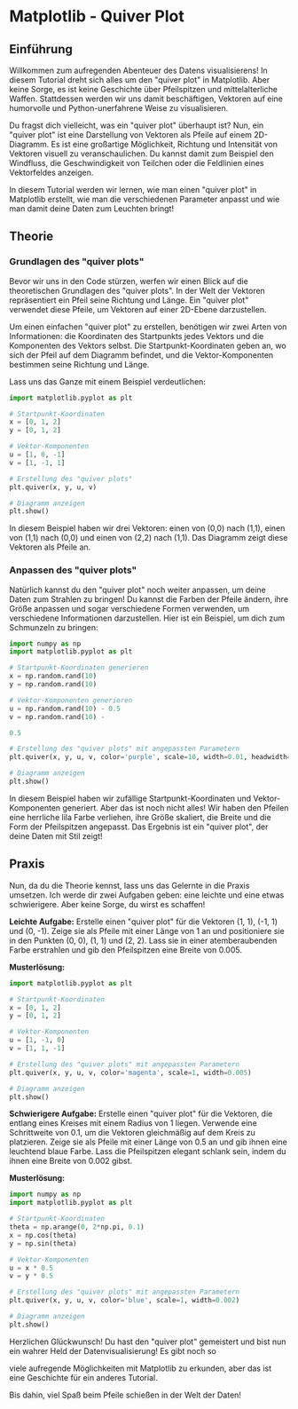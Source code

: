 # Matplotlib - Quiver Plot

## Einführung

Willkommen zum aufregenden Abenteuer des Datens visualisierens! In diesem Tutorial dreht sich alles um den "quiver plot" in Matplotlib. Aber keine Sorge, es ist keine Geschichte über Pfeilspitzen und mittelalterliche Waffen. Stattdessen werden wir uns damit beschäftigen, Vektoren auf eine humorvolle und Python-unerfahrene Weise zu visualisieren.

Du fragst dich vielleicht, was ein "quiver plot" überhaupt ist? Nun, ein "quiver plot" ist eine Darstellung von Vektoren als Pfeile auf einem 2D-Diagramm. Es ist eine großartige Möglichkeit, Richtung und Intensität von Vektoren visuell zu veranschaulichen. Du kannst damit zum Beispiel den Windfluss, die Geschwindigkeit von Teilchen oder die Feldlinien eines Vektorfeldes anzeigen.

In diesem Tutorial werden wir lernen, wie man einen "quiver plot" in Matplotlib erstellt, wie man die verschiedenen Parameter anpasst und wie man damit deine Daten zum Leuchten bringt!

## Theorie

### Grundlagen des "quiver plots"

Bevor wir uns in den Code stürzen, werfen wir einen Blick auf die theoretischen Grundlagen des "quiver plots". In der Welt der Vektoren repräsentiert ein Pfeil seine Richtung und Länge. Ein "quiver plot" verwendet diese Pfeile, um Vektoren auf einer 2D-Ebene darzustellen.

Um einen einfachen "quiver plot" zu erstellen, benötigen wir zwei Arten von Informationen: die Koordinaten des Startpunkts jedes Vektors und die Komponenten des Vektors selbst. Die Startpunkt-Koordinaten geben an, wo sich der Pfeil auf dem Diagramm befindet, und die Vektor-Komponenten bestimmen seine Richtung und Länge.

Lass uns das Ganze mit einem Beispiel verdeutlichen:

```python
import matplotlib.pyplot as plt

# Startpunkt-Koordinaten
x = [0, 1, 2]
y = [0, 1, 2]

# Vektor-Komponenten
u = [1, 0, -1]
v = [1, -1, 1]

# Erstellung des "quiver plots"
plt.quiver(x, y, u, v)

# Diagramm anzeigen
plt.show()
```

In diesem Beispiel haben wir drei Vektoren: einen von (0,0) nach (1,1), einen von (1,1) nach (0,0) und einen von (2,2) nach (1,1). Das Diagramm zeigt diese Vektoren als Pfeile an.

### Anpassen des "quiver plots"

Natürlich kannst du den "quiver plot" noch weiter anpassen, um deine Daten zum Strahlen zu bringen! Du kannst die Farben der Pfeile ändern, ihre Größe anpassen und sogar verschiedene Formen verwenden, um verschiedene Informationen darzustellen. Hier ist ein Beispiel, um dich zum Schmunzeln zu bringen:

```python
import numpy as np
import matplotlib.pyplot as plt

# Startpunkt-Koordinaten generieren
x = np.random.rand(10)
y = np.random.rand(10)

# Vektor-Komponenten generieren
u = np.random.rand(10) - 0.5
v = np.random.rand(10) - 

0.5

# Erstellung des "quiver plots" mit angepassten Parametern
plt.quiver(x, y, u, v, color='purple', scale=10, width=0.01, headwidth=3, headlength=4)

# Diagramm anzeigen
plt.show()
```

In diesem Beispiel haben wir zufällige Startpunkt-Koordinaten und Vektor-Komponenten generiert. Aber das ist noch nicht alles! Wir haben den Pfeilen eine herrliche lila Farbe verliehen, ihre Größe skaliert, die Breite und die Form der Pfeilspitzen angepasst. Das Ergebnis ist ein "quiver plot", der deine Daten mit Stil zeigt!

## Praxis

Nun, da du die Theorie kennst, lass uns das Gelernte in die Praxis umsetzen. Ich werde dir zwei Aufgaben geben: eine leichte und eine etwas schwierigere. Aber keine Sorge, du wirst es schaffen!

**Leichte Aufgabe:**
Erstelle einen "quiver plot" für die Vektoren (1, 1), (-1, 1) und (0, -1). Zeige sie als Pfeile mit einer Länge von 1 an und positioniere sie in den Punkten (0, 0), (1, 1) und (2, 2). Lass sie in einer atemberaubenden Farbe erstrahlen und gib den Pfeilspitzen eine Breite von 0.005.

**Musterlösung:**
```python
import matplotlib.pyplot as plt

# Startpunkt-Koordinaten
x = [0, 1, 2]
y = [0, 1, 2]

# Vektor-Komponenten
u = [1, -1, 0]
v = [1, 1, -1]

# Erstellung des "quiver plots" mit angepassten Parametern
plt.quiver(x, y, u, v, color='magenta', scale=1, width=0.005)

# Diagramm anzeigen
plt.show()
```

**Schwierigere Aufgabe:**
Erstelle einen "quiver plot" für die Vektoren, die entlang eines Kreises mit einem Radius von 1 liegen. Verwende eine Schrittweite von 0.1, um die Vektoren gleichmäßig auf dem Kreis zu platzieren. Zeige sie als Pfeile mit einer Länge von 0.5 an und gib ihnen eine leuchtend blaue Farbe. Lass die Pfeilspitzen elegant schlank sein, indem du ihnen eine Breite von 0.002 gibst.

**Musterlösung:**
```python
import numpy as np
import matplotlib.pyplot as plt

# Startpunkt-Koordinaten
theta = np.arange(0, 2*np.pi, 0.1)
x = np.cos(theta)
y = np.sin(theta)

# Vektor-Komponenten
u = x * 0.5
v = y * 0.5

# Erstellung des "quiver plots" mit angepassten Parametern
plt.quiver(x, y, u, v, color='blue', scale=1, width=0.002)

# Diagramm anzeigen
plt.show()
```

Herzlichen Glückwunsch! Du hast den "quiver plot" gemeistert und bist nun ein wahrer Held der Datenvisualisierung! Es gibt noch so

 viele aufregende Möglichkeiten mit Matplotlib zu erkunden, aber das ist eine Geschichte für ein anderes Tutorial.

Bis dahin, viel Spaß beim Pfeile schießen in der Welt der Daten!